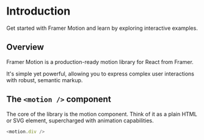 # Introduction
Get started with Framer Motion and learn by exploring interactive examples.

## Overview
Framer Motion is a production-ready motion library for React from Framer.

It's simple yet powerful, allowing you to express complex user interactions with robust, semantic markup.

## The `<motion />` component
The core of the library is the motion component. Think of it as a plain HTML or SVG element, supercharged with animation capabilities.

```javascript
<motion.div />
```

